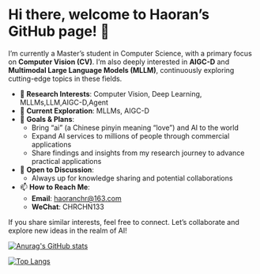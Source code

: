 # Hi there, welcome to Haoran’s GitHub page! 👋

I’m currently a Master’s student in Computer Science, with a primary focus on **Computer Vision (CV)**. I’m also deeply interested in **AIGC-D** and **Multimodal Large Language Models (MLLM)**, continuously exploring cutting-edge topics in these fields.

- 🔭 **Research Interests**: Computer Vision, Deep Learning, MLLMs,LLM,AIGC-D,Agent
- 🌱 **Current Exploration**: MLLMs, AIGC-D
- 🎯 **Goals & Plans**:
  - Bring “ai” (a Chinese pinyin meaning “love”) and AI to the world
  - Expand AI services to millions of people through commercial applications
  - Share findings and insights from my research journey to advance practical applications
- 💬 **Open to Discussion**:
  - Always up for knowledge sharing and potential collaborations
- 📫 **How to Reach Me**:
  - **Email**: haoranchr@163.com  
  - **WeChat**: CHRCHN133

If you share similar interests, feel free to connect. Let’s collaborate and explore new ideas in the realm of AI!

[![Anurag's GitHub stats](https://github-readme-stats.vercel.app/api?username=MuskAI)](https://github.com/anuraghazra/github-readme-stats)

[![Top Langs](https://github-readme-stats.vercel.app/api/top-langs/?username=MuskAI&layout=compact)](https://github.com/anuraghazra/github-readme-stats)
